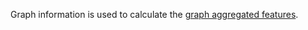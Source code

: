
Graph information is used to calculate the [graph aggregated features](../../../features/graph-aggregated-features.md).